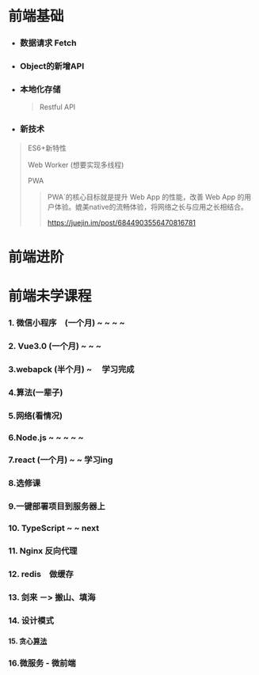 # 前端基础



- ### 数据请求 Fetch

- ###  Object的新增API

- ### 本地化存储

  > Restful API

- ### 新技术

> ES6+新特性
>
> Web Worker  (想要实现多线程)
>
> PWA
>
> > PWA`的核心目标就是提升 Web App 的性能，改善 Web App 的用户体验。媲美native的流畅体验，将网络之长与应用之长相结合。
> >
> > https://juejin.im/post/6844903556470816781

# 前端进阶







# 前端未学课程

### 1. 微信小程序　(一个月) ~ ~ ~ ~  

### 2. Vue3.0 (一个月)  ~ ~ ~   

### 3.webapck (半个月)   ~  　学习完成

### 4.算法(一辈子)

### 5.网络(看情况)

### 6.Node.js ~ ~ ~ ~ ~

### 7.react (一个月)  ~ ~     学习ing

### 8.选修课

### 9.一键部署项目到服务器上

### 10. TypeScript ~ ~  next

### 11. Nginx  反向代理

### 12. redis　做缓存

### 13. 剑来 －>  搬山、填海

### 14. 设计模式

#### 15. 贪心[算法](https://www.nowcoder.com/jump/super-jump/word?word=算法)

### 16.微服务 - 微前端













​	

